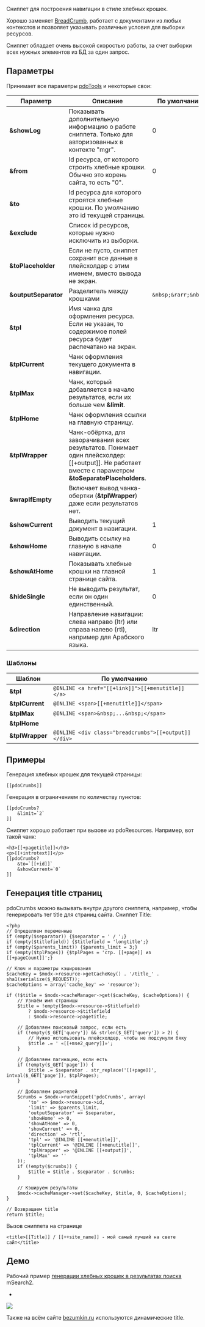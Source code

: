 Сниппет для построения навигации в стиле хлебных крошек.

Хорошо заменяет [BreadCrumb](http://rtfm.modx.com/extras/revo/breadcrumb), работает с документами из любых контекстов и позволяет указывать различные условия для выборки ресурсов.

Сниппет обладает очень высокой скоростью работы, за счет выборки всех нужных элементов из БД за один запрос.

## Параметры
Принимает все параметры [pdoTools](index.md) и некоторые свои:

Параметр | Описание | По умолчанию
---|---|---
**&showLog** | Показывать дополнительную информацию о работе сниппета. Только для авторизованных в контекте "mgr". | 0
**&from** | Id ресурса, от которого строить хлебные крошки. Обычно это корень сайта, то есть "0". | 0
**&to** | Id ресурса для которого строятся хлебные крошки. По умолчанию это id текущей страницы.
**&exclude** | Список id ресурсов, которые нужно исключить из выборки.
**&toPlaceholder** | Если не пусто, сниппет сохранит все данные в плейсхолдер с этим именем, вместо вывода не экран.
**&outputSeparator** | Разделитель между крошками | `&nbsp;&rarr;&nbsp;`
**&tpl** | Имя чанка для оформления ресурса. Если не указан, то содержимое полей ресурса будет распечатано на экран.
**&tplCurrent** | Чанк оформления текущего документа в навигации.
**&tplMax** | Чанк, который добавляется в начало результатов, если их больше чем **&limit**.
**&tplHome** | Чанк оформления ссылки на главную страницу.
**&tplWrapper** | Чанк-обёртка, для заворачивания всех результатов. Понимает один плейсхолдер: [[+output]]. Не работает вместе с параметром **&toSeparatePlaceholders**.
**&wrapIfEmpty** | Включает вывод чанка-обертки (**&tplWrapper**) даже если результатов нет.
**&showCurrent** | Выводить текущий документ в навигации. | 1
**&showHome** | Выводить ссылку на главную в начале навигации. | 0
**&showAtHome** | Показывать хлебные крошки на главной странице сайта. | 1
**&hideSingle** | Не выводить результат, если он один единственный. | 0
**&direction** | Направление навигации: слева направо (ltr) или справа налево (rtl), например для Арабского языка. | ltr

### Шаблоны

Шаблон | По умолчанию
---|---
**&tpl** | `@INLINE <a href="[[+link]]">[[+menutitle]]</a>`
**&tplCurrent** | `@INLINE <span>[[+menutitle]]</span>`
**&tplMax** | `@INLINE <span>&nbsp;...&nbsp;</span>`
**&tplHome** | 
**&tplWrapper** | `@INLINE <div class="breadcrumbs">[[+output]]</div>`

## Примеры
Генерация хлебных крошек для текущей страницы:
```
[[pdoCrumbs]]
```

Генерация в ограничением по количеству пунктов:
```
[[pdoCrumbs?
	&limit=`2`
]]
```

Сниппет хорошо работает при вызове из pdoResources. Например, вот такой чанк:
```
<h3>[[+pagetitle]]</h3>
<p>[[+introtext]]</p>
[[pdoCrumbs?
	&to=`[[+id]]`
	&showCurrent=`0`
]]
```

## Генерация title страниц
pdoCrumbs можно вызывать внутри другого сниппета, например, чтобы генерировать тег title для страниц сайта.
Сниппет Title:
```
<?php
// Определяем переменные
if (empty($separator)) {$separator = ' / ';}
if (empty($titlefield)) {$titlefield = 'longtitle';}
if (empty($parents_limit)) {$parents_limit = 3;}
if (empty($tplPages)) {$tplPages = 'стр. [[+page]] из [[+pageCount]]';}

// Ключ и параметры кэширования
$cacheKey = $modx->resource->getCacheKey() . '/title_' . sha1(serialize($_REQUEST));
$cacheOptions = array('cache_key' => 'resource');

if (!$title = $modx->cacheManager->get($cacheKey, $cacheOptions)) {
	// Узнаём имя страницы
	$title = !empty($modx->resource->$titlefield)
		? $modx->resource->$titlefield
		: $modx->resource->pagetitle;

	// Добавляем поисковый запрос, если есть
	if (!empty($_GET['query']) && strlen($_GET['query']) > 2) {
		// Нужно использовать плейсхолдер, чтобы не подсунули бяку
		$title .= ' «[[+mse2_query]]»';
	}

	// Добавляем пагинацию, если есть
	if (!empty($_GET['page'])) {
		$title .= $separator . str_replace('[[+page]]', intval($_GET['page']), $tplPages);
	}

	// Добавляем родителей
	$crumbs = $modx->runSnippet('pdoCrumbs', array(
		'to' => $modx->resource->id,
		'limit' => $parents_limit,
		'outputSeparator' => $separator,
		'showHome' => 0,
		'showAtHome' => 0,
		'showCurrent' => 0,
		'direction' => 'rtl',
		'tpl' => '@INLINE [[+menutitle]]',
		'tplCurrent' => '@INLINE [[+menutitle]]',
		'tplWrapper' => '@INLINE [[+output]]',
		'tplMax' => ''
	));
	if (!empty($crumbs)) {
		$title = $title . $separator . $crumbs;
	}

	// Кэшируем результаты
	$modx->cacheManager->set($cacheKey, $title, 0, $cacheOptions);
}

// Возвращаем title
return $title;
```

Вызов сниппета на странице
```
<title>[[Title]] / [[++site_name]] - мой самый лучший на свете сайт</title>
```

## Демо
Рабочий пример [генерации хлебных крошек в результатах поиска](http://bezumkin.ru/search?query=pdotools) mSearch2.

-
[![](http://st.bezumkin.ru/files/a/f/4/af4033fffb71ad040e3ff2f6c01d9bf5s.jpg)](http://st.bezumkin.ru/files/a/f/4/af4033fffb71ad040e3ff2f6c01d9bf5.png)

Также на всём сайте [bezumkin.ru](http://bezumkin.ru) используются динамические title.
